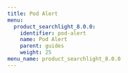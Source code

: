 ```yaml
---
title: Pod Alert
menu:
  product_searchlight_8.0.0:
    identifier: pod-alert
    name: Pod Alert
    parent: guides
    weight: 25
menu_name: product_searchlight_8.0.0 
---
```

